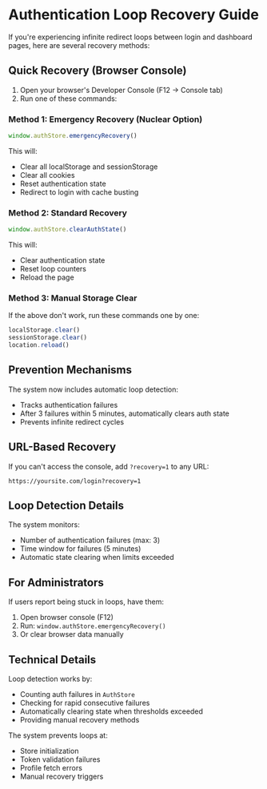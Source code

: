 # Authentication Loop Recovery Guide

If you're experiencing infinite redirect loops between login and dashboard pages, here are several recovery methods:

## Quick Recovery (Browser Console)

1. Open your browser's Developer Console (F12 → Console tab)
2. Run one of these commands:

### Method 1: Emergency Recovery (Nuclear Option)
```javascript
window.authStore.emergencyRecovery()
```
This will:
- Clear all localStorage and sessionStorage
- Clear all cookies
- Reset authentication state
- Redirect to login with cache busting

### Method 2: Standard Recovery
```javascript
window.authStore.clearAuthState()
```
This will:
- Clear authentication state
- Reset loop counters
- Reload the page

### Method 3: Manual Storage Clear
If the above don't work, run these commands one by one:
```javascript
localStorage.clear()
sessionStorage.clear()
location.reload()
```

## Prevention Mechanisms

The system now includes automatic loop detection:
- Tracks authentication failures
- After 3 failures within 5 minutes, automatically clears auth state
- Prevents infinite redirect cycles

## URL-Based Recovery

If you can't access the console, add `?recovery=1` to any URL:
```
https://yoursite.com/login?recovery=1
```

## Loop Detection Details

The system monitors:
- Number of authentication failures (max: 3)
- Time window for failures (5 minutes)
- Automatic state clearing when limits exceeded

## For Administrators

If users report being stuck in loops, have them:
1. Open browser console (F12)
2. Run: `window.authStore.emergencyRecovery()`
3. Or clear browser data manually

## Technical Details

Loop detection works by:
- Counting auth failures in `AuthStore`
- Checking for rapid consecutive failures
- Automatically clearing state when thresholds exceeded
- Providing manual recovery methods

The system prevents loops at:
- Store initialization
- Token validation failures
- Profile fetch errors
- Manual recovery triggers
